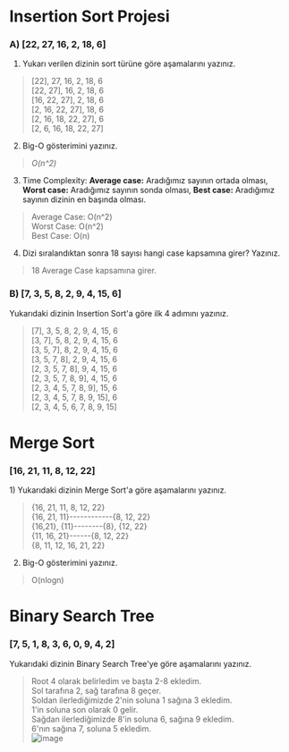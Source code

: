 # Insertion Sort Projesi
<h3>A) [22, 27, 16, 2, 18, 6]</h3>


1) Yukarı verilen dizinin sort türüne göre aşamalarını yazınız.

>[22], 27, 16, 2, 18, 6<br>
>[22, 27], 16, 2, 18, 6<br>
>[16, 22, 27], 2, 18, 6<br>
>[2, 16, 22, 27], 18, 6<br>
>[2, 16, 18, 22, 27], 6<br>
>[2, 6, 16, 18, 22, 27]<br>

2) Big-O gösterimini yazınız.

>*O(n^2)*

3) Time Complexity: **Average case:** Aradığımız sayının ortada olması, **Worst case:** Aradığımız sayının sonda olması, **Best case:** Aradığımız sayının dizinin en başında olması. <br>

>Average Case: O(n^2)<br>
>Worst Case: O(n^2)<br>
>Best Case: O(n)<br>
  
4) Dizi sıralandıktan sonra 18 sayısı hangi case kapsamına girer? Yazınız.

>18 Average Case kapsamına girer.

<h3>B) [7, 3, 5, 8, 2, 9, 4, 15, 6]</h3>

Yukarıdaki dizinin Insertion Sort'a göre ilk 4 adımını yazınız.
>[7], 3, 5, 8, 2, 9, 4, 15, 6<br>
>[3, 7], 5, 8, 2, 9, 4, 15, 6<br>
>[3, 5, 7], 8, 2, 9, 4, 15, 6<br>
>[3, 5, 7, 8], 2, 9, 4, 15, 6<br>
>[2, 3, 5, 7, 8], 9, 4, 15, 6<br>
>[2, 3, 5, 7, 8, 9], 4, 15, 6<br>
>[2, 3, 4, 5, 7, 8, 9], 15, 6<br>
>[2, 3, 4, 5, 7, 8, 9, 15], 6<br>
>[2, 3, 4, 5, 6, 7, 8, 9, 15]<br>
# Merge Sort
<h3>[16, 21, 11, 8, 12, 22]</h3>
1) Yukarıdaki dizinin Merge Sort'a göre aşamalarını yazınız.

>{16, 21, 11, 8, 12, 22}<br>
>{16, 21, 11}------------{8, 12, 22}<br>
>{16,21}, {11}--------{8}, {12, 22}<br>
>{11, 16, 21}------{8, 12, 22}<br>
>{8, 11, 12, 16, 21, 22}

2) Big-O gösterimini yazınız.
>O(nlogn)
# Binary Search Tree
<h3>[7, 5, 1, 8, 3, 6, 0, 9, 4, 2]</h3>

Yukarıdaki dizinin Binary Search Tree'ye göre aşamalarını yazınız.

>Root 4 olarak belirledim ve başta 2-8 ekledim.<br>
>Sol tarafına 2, sağ tarafına 8 geçer.<br>
>Soldan ilerlediğimizde 2'nin soluna 1 sağına 3 ekledim.<br>
>1'in soluna son olarak 0 gelir.<br>
>Sağdan ilerlediğimizde 8'in soluna 6, sağına 9 ekledim.<br>
>6'nın sağına 7, soluna 5 ekledim.<br>
>![image](https://user-images.githubusercontent.com/75906919/153820300-04bcb1af-3414-4b96-acbc-ac11e8f3024a.png)
